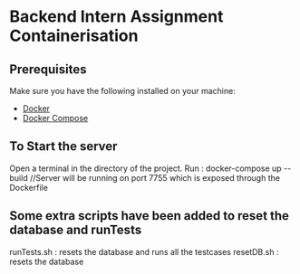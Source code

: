 # Backend Intern Assignment Containerisation

## Prerequisites

Make sure you have the following installed on your machine:

- [Docker](https://docs.docker.com/get-docker/)
- [Docker Compose](https://docs.docker.com/compose/install/)

## To Start the server

Open a terminal in the directory of the project.
Run : docker-compose up --build
//Server will be running on port 7755 which is exposed through the Dockerfile


## Some extra scripts have been added to reset the database and runTests

runTests.sh : resets the database and runs all the testcases
resetDB.sh : resets the database